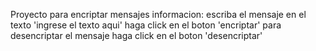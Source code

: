Proyecto para encriptar mensajes
informacion:
escriba el mensaje en el texto 'ingrese el texto aqui'
haga click en el boton 'encriptar'
para desencriptar el mensaje haga click en el boton 'desencriptar'
